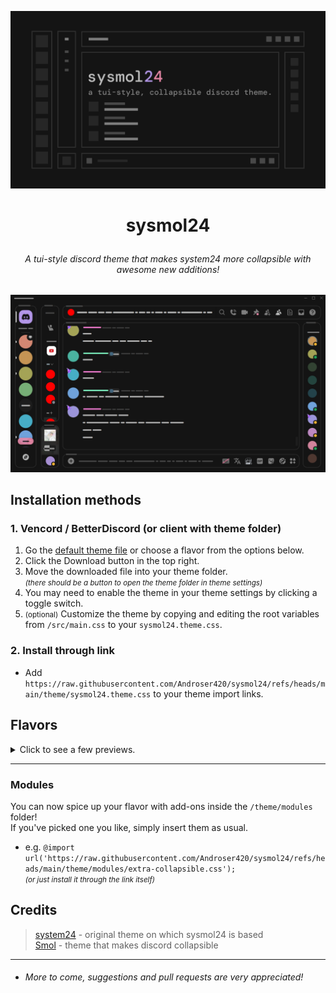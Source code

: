 ![preivew](/assets/sysmol24.png)

# <p align="center"> sysmol24 </p>

###### <p align="center">A tui-style discord theme that makes system24 more collapsible with awesome new additions!</p>

![screenshot](/assets/screenshot.png)

## Installation methods

### 1. Vencord / BetterDiscord (or client with theme folder)

1. Go the [default theme file](https://github.com/Androser420/sysmol24/blob/main/theme/sysmol24.theme.css) or choose a flavor from the options below.
2. Click the Download button in the top right.
3. Move the downloaded file into your theme folder.  
<small>*(there should be a button to open the theme folder in theme settings)*</small>
4. You may need to enable the theme in your theme settings by clicking a toggle switch.
5. <small>(optional)</small> Customize the theme by copying and editing the root variables from `/src/main.css` to your `sysmol24.theme.css`.

### 2. Install through link

- Add `https://raw.githubusercontent.com/Androser420/sysmol24/refs/heads/main/theme/sysmol24.theme.css` to your theme import links.

## Flavors
<details><summary>Click to see a few previews.</summary>

###### ⚠️ NOTE: Rounding is disabled by default for everything you see bellow!

<br>

> Default Flavor

![default](/assets/default.png)
- `https://raw.githubusercontent.com/Androser420/sysmol24/refs/heads/main/theme/sysmol24.theme.css`

<br>

> Light Flavor

![light](/assets/light.png)
- `https://raw.githubusercontent.com/Androser420/sysmol24/refs/heads/main/theme/flavors/light/main.theme.css`

<br>

> Gruvbox Material Flavor

![gruvbox](/assets/gruvbox.png)
- `https://raw.githubusercontent.com/Androser420/sysmol24/refs/heads/main/theme/flavors/gruvbox-material/main.theme.css`

</details>

---

### Modules
You can now spice up your flavor with add-ons inside the `/theme/modules` folder!  
If you've picked one you like, simply insert them as usual.  
- e.g. `@import url('https://raw.githubusercontent.com/Androser420/sysmol24/refs/heads/main/theme/modules/extra-collapsible.css');`  
    <small>*(or just install it through the link itself)*</small>

## Credits
> [system24](https://github.com/refact0r/system24) - original theme on which sysmol24 is based  
> [Smol](https://themes-delta.vercel.app/api/Smol) - theme that makes discord collapsible

---

- ###### More to come, suggestions and pull requests are very appreciated!
